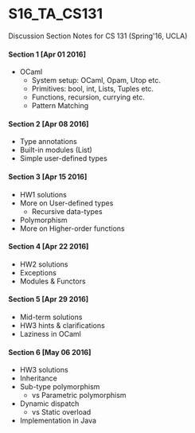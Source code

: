 S16_TA_CS131
============
Discussion Section Notes for CS 131 (Spring'16, UCLA)


#### Section 1 [Apr 01 2016]
  + OCaml
    + System setup: OCaml, Opam, Utop etc.
    + Primitives: bool, int, Lists, Tuples etc.
    + Functions, recursion, currying etc.
    + Pattern Matching


#### Section 2 [Apr 08 2016]
  + Type annotations
  + Built-in modules (List)
  + Simple user-defined types

#### Section 3 [Apr 15 2016]
  + HW1 solutions
  + More on User-defined types
    + Recursive data-types
  + Polymorphism
  + More on Higher-order functions

#### Section 4 [Apr 22 2016]
  + HW2 solutions
  + Exceptions
  + Modules & Functors

#### Section 5 [Apr 29 2016]
  + Mid-term solutions
  + HW3 hints & clarifications
  + Laziness in OCaml

#### Section 6 [May 06 2016]
  + HW3 solutions
  + Inheritance
  + Sub-type polymorphism
    + vs Parametric polymorphism
  + Dynamic dispatch
    + vs Static overload
  + Implementation in Java
